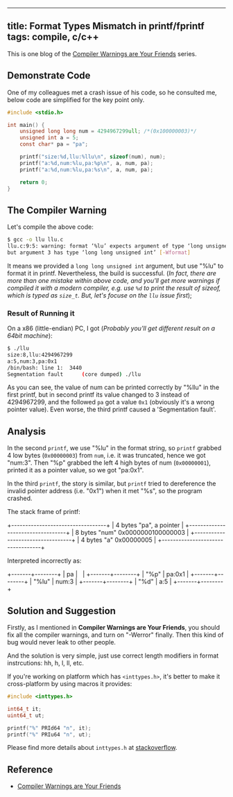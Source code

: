 ----
title: Format Types Mismatch in printf/fprintf
tags: compile, c/c++
----

This is one blog of the [Compiler Warnings are Your Friends](/posts/2013-02-26-compiler-warnings-are-your-friends.html) series.

## Demonstrate Code

One of my colleagues met a crash issue of his code, so he consulted me, below code are simplified for the key point only.

```c
#include <stdio.h>

int main() {
    unsigned long long num = 4294967299ull; /*(0x100000003)*/
    unsigned int a = 5;
    const char* pa = "pa";

    printf("size:%d,llu:%llu\n", sizeof(num), num);
    printf("a:%d,num:%lu,pa:%p\n", a, num, pa);
    printf("a:%d,num:%lu,pa:%s\n", a, num, pa);

    return 0;
}
```

## The Compiler Warning

Let's compile the above code:

``` bash
$ gcc -o llu llu.c
llu.c:9:5: warning: format ‘%lu’ expects argument of type ‘long unsigned int’,
but argument 3 has type ‘long long unsigned int’ [-Wformat]
```

It means we provided a `long long unsigned int` argument, but use "%lu" to format it in printf. Nevertheless, the build is successful. (_In fact, there are more than one mistake within above code, and you'll get more warnings if compiled it with a modern compiler, e.g. use `%d` to print the result of sizeof, which is typed as `size_t`. But, let's focuse on the `llu` issue first_);

### Result of Running it

On a x86 (little-endian) PC, I got (_Probably you'll get different result on a 64bit machine_):

``` bash
$ ./llu
size:8,llu:4294967299
a:5,num:3,pa:0x1
/bin/bash: line 1:  3440
Segmentation fault      (core dumped) ./llu
```

As you can see, the value of num can be printed correctly by "%llu" in the first printf, but in second printf its value changed to 3 instead of 4294967299, and the followed `pa` got a value `0x1` (obviously it's a wrong pointer value). Even worse, the third printf caused a 'Segmentation fault'.

## Analysis

In the second `printf`, we use "%lu" in the format string, so `printf` grabbed 4 low bytes (`0x00000003`) from `num`, i.e. it was truncated, hence we got "num:3". Then "%p" grabbed the left 4 high bytes of num (`0x00000001`), printed it as a pointer value, so we got "pa:0x1".

In the third `printf`, the story is similar, but `printf` tried to dereference the invalid pointer address (i.e. "0x1") when it met "%s", so the program crashed.

The stack frame of printf:

+----------------------------------+
| 4 bytes "pa", a pointer          |
+----------------------------------+
| 8 bytes "num" 0x0000000100000003 |
+----------------------------------+
| 4 bytes "a" 0x00000005           |
+----------------------------------+

Interpreted incorrectly as:

+-------+--------+
| pa    |        |
+-------+--------+
| "%p"  | pa:0x1 |
+-------+--------+
| "%lu" | num:3  |
+-------+--------+
| "%d"  | a:5    |
+-------+--------+

## Solution and Suggestion

Firstly, as I mentioned in **Compiler Warnings are Your Friends**, you should fix all the compiler warnings, and turn on "-Werror" finally. Then this kind of bug would never leak to other people.

And the solution is very simple, just use correct length modifiers in format instrcutions: hh, h, l, ll, etc.

If you're working on platform which has `<inttypes.h>`, it's better to make it cross-platform by using macros it provides:

```c
#include <inttypes.h>

int64_t it;
uint64_t ut;

printf("%" PRId64 "n", it);
printf("%" PRIu64 "n", ut);
```

Please find more details about `inttypes.h` at [stackoverflow](http://stackoverflow.com/questions/6299323/good-introduction-to-inttypes-h).

## Reference
* [Compiler Warnings are Your Friends](/posts/2013-02-26-compiler-warnings-are-your-friends.html)

